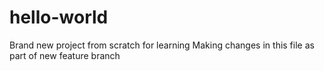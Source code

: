 # hello-world
Brand new project from scratch for learning
Making changes in this file as part of new feature branch
